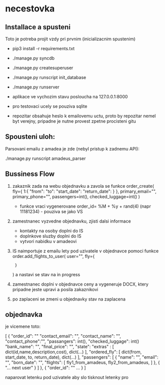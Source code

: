 necestovka
==========

Installace a spusteni
---------------------

Toto je potreba projit vzdy pri prvnim (inicializacnim spustenim)
  - pip3 install -r requirements.txt
  - ./manage.py syncdb
  - ./manage.py createsuperuser
  - ./manage.py runscript init_database
  - ./manage.py runserver

- aplikace ve vychozim stavu posloucha na 127.0.0.1:8000
- pro testovaci ucely se pouziva sqlite
- repozitar obsahuje heslo k emailovemu uctu, proto by repozitar nemel byt verejny, pripadne je nutne provest zpetne procisteni gitu

Spousteni uloh:
---------------
Parsovani emailu z amadea je zde (nebyl pristup k zadnemu API):

  ./manage.py runscript amadeus_parser    




Bussiness Flow
--------------

1. zakaznik zada na webu objednavku a zavola se funkce 
	order_create(
		fly={
			1:{
				"from":
				"to":
				"start_date":
				"return_date":
			}
		},
		primary_email="",
		primary_phone="",
		passengers=int(),
		checked_luggage=int()
	)
	- funkce vraci vygenerovane order_id= %M + %y + rand(4)  (napr 11181234)  - pouziva se jako VS 


2. zamestnanec vyzvedne objednavku, zjisti dalsi informace
	- kontakty na osoby doplni do IS
	- doplnkove sluzby doplni do IS 
	- vytvori nabidku v amadeovi

3. IS naimportuje z emailu lety pod uzivatele v objednavce pomoci funkce 
	order.add_flights_to_user(
		user="",
		fly={

		}
	)
	a nastavi se stav na in progress

4. zamestnanec doplni v objednavce ceny a vygeneruje DOCX, ktery pripadne jeste upravi a posila zakaznikovi

5. po zaplaceni se zmeni u objednavky stav na zaplacena




objednavka
----------

je vicemene toto:

[
	{
		"order_id": ""
		"contact_email": "",
		"contact_name": "",
		"contact_phone":"",
		"passangers": int(),
		"checked_luggage": int()
		"bank_name": "",
		"final_price": "",
		"state": 
		"extras" : [
			dict(id,name,description,cost),
			dict(...)
		],
		"ordered_fly": [
			dict(from, start_date, to, return_date),
			dict(...)
		],
		"passengers": [
			{
				"name": "",
				"email": "",
				"born_date": "",
				"flights": [
					fly1_from_amadeus,
					fly2_from_amadeus,
				]
			},
			{
				"... next user"
			}
		]
	},
	{
		"order_id": ""
		...
	}
]


naparovat letenku pod uzivatele aby slo tisknout letenky pro 

